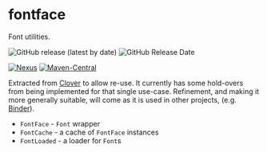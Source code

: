 # fontface

Font utilities.

![GitHub release (latest by date)](
https://img.shields.io/github/v/release/kemitix/fontface?style=for-the-badge)
![GitHub Release Date](
https://img.shields.io/github/release-date/kemitix/fontface?style=for-the-badge)

[![Nexus](
https://img.shields.io/nexus/r/https/oss.sonatype.org/net.kemitix/fontface.svg?style=for-the-badge)](
https://oss.sonatype.org/content/repositories/releases/net/kemitix/fontface/)
[![Maven-Central](
https://img.shields.io/maven-central/v/net.kemitix/fontface.svg?style=for-the-badge)](
https://search.maven.org/artifact/net.kemitix/fontface)

Extracted from [Clover](https://github.com/kemitix/clover) to allow re-use.
It currently has some hold-overs from being implemented for that single use-case.
Refinement, and making it more generally suitable, will come as it is used in 
other projects, (e.g. [Binder](https://github.com/kemitix/binder)). 

- `FontFace` - `Font` wrapper
- `FontCache` - a cache of `FontFace` instances
- `FontLoaded` - a loader for `Font`s
